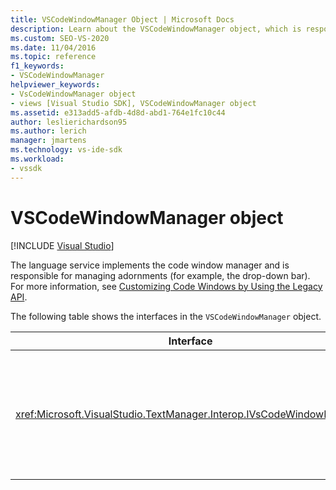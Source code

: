 ```yaml
---
title: VSCodeWindowManager Object | Microsoft Docs
description: Learn about the VSCodeWindowManager object, which is responsible for managing adornments, for example, the drop-down bar.
ms.custom: SEO-VS-2020
ms.date: 11/04/2016
ms.topic: reference
f1_keywords:
- VSCodeWindowManager
helpviewer_keywords:
- VsCodeWindowManager object
- views [Visual Studio SDK], VSCodeWindowManager object
ms.assetid: e313add5-afdb-4d8d-abd1-764e1fc10c44
author: leslierichardson95
ms.author: lerich
manager: jmartens
ms.technology: vs-ide-sdk
ms.workload:
- vssdk
---
```

# VSCodeWindowManager object

 [!INCLUDE [Visual Studio](~/includes/applies-to-version/vs-windows-only.md)]

The language service implements the code window manager and is responsible for managing adornments (for example, the drop-down bar). For more information, see [Customizing Code Windows by Using the Legacy API](/previous-versions/visualstudio/visual-studio-2015/extensibility/customizing-code-windows-by-using-the-legacy-api?preserve-view=true&view=vs-2015).

The following table shows the interfaces in the `VSCodeWindowManager` object.

|Interface|Description|
|---------------|-----------------|
|<xref:Microsoft.VisualStudio.TextManager.Interop.IVsCodeWindowManager>|Allows adornments (such as drop-down bars) to be added to or removed from a code window.|